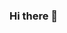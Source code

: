 ### Hi there 👋

<!--
**sujan403/sujan403** is a ✨ _special_ ✨ repository because its `README.md` (this file) appears on your GitHub profile.

Here are some ideas to get you started:

- 🔭 I’m currently working on devops
- 🌱 I’m currently learning tools required for devops
- 👯 I’m looking to collaborate on learning devops tools
- 🤔 I’m looking for help with devops 


